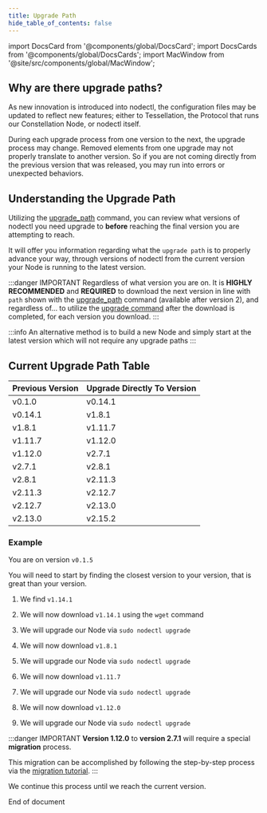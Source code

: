 ```yaml
---
title: Upgrade Path
hide_table_of_contents: false
---
```

<intro-end />

import DocsCard from '@components/global/DocsCard';
import DocsCards from '@components/global/DocsCards';
import MacWindow from '@site/src/components/global/MacWindow';

<head>
  <title>Constellation Network automation with nodectl</title>
  <meta
    name="description"
    content="Constellation Network Automation - Understanding the nodectl upgrade path"
  />
</head>

## Why are there upgrade paths?

As new innovation is introduced into nodectl, the configuration files may be updated to reflect new features; either to Tessellation, the Protocol that runs our Constellation Node, or nodectl itself.  

During each upgrade process from one version to the next, the upgrade process may change.  Removed elements from one upgrade may not properly translate to another version.  So if you are not coming directly from the previous version that was released, you may run into errors or unexpected behaviors.

## Understanding the Upgrade Path

Utilizing the [upgrade_path](/validate/automated/nodectl-commands#upgrade_path) command, you can review what versions of nodectl you need upgrade to **before** reaching the final version you are attempting to reach.  

It will offer you information regarding what the `upgrade path` is to properly advance your way, through versions of nodectl from the current version your Node is running to the latest version.

:::danger IMPORTANT
Regardless of what version you are on.  It is **HIGHLY RECOMMENDED** and **REQUIRED** to download the next version in line with `path` shown with the [upgrade_path](/validate/automated/nodectl-commands#upgrade_path) command (available after version 2), and regardless of... to utilize the [upgrade command](/validate/automated/nodectl-commands#upgrade) after the download is completed, for each version you download.
:::

:::info
An alternative method is to build a new Node and simply start at the latest version which will not require any upgrade paths
:::

## Current Upgrade Path Table

| Previous Version | Upgrade Directly To Version |
| --------- | ----- |
| v0.1.0 | v0.14.1 |
| v0.14.1 | v1.8.1 |
| v1.8.1 | v1.11.7 |
| v1.11.7 | v1.12.0 |
| v1.12.0 | v2.7.1 |
| v2.7.1 | v2.8.1 |
| v2.8.1 | v2.11.3 |
| v2.11.3 | v2.12.7 |
| v2.12.7 | v2.13.0 |
| v2.13.0 | v2.15.2 |

### Example

You are on version `v0.1.5`

You will need to start by finding the closest version to your version, that is great than your version.

1. We find `v1.14.1`

2. We will now download `v1.14.1` using the `wget` command

3. We will upgrade our Node via `sudo nodectl upgrade`

4. We will now download `v1.8.1`

5. We will upgrade our Node via `sudo nodectl upgrade`

6. We will now download `v1.11.7`

7. We will upgrade our Node via `sudo nodectl upgrade`

8. We will now download `v1.12.0`

9. We will upgrade our Node via `sudo nodectl upgrade`

:::danger IMPORTANT
**Version 1.12.0** to **version 2.7.1** will require a special **migration** process.

This migration can be accomplished by following the step-by-step process via the [migration tutorial](/validate/automated/nodectl-migrate-v1).
:::

We continue this process until we reach the current version.

End of document